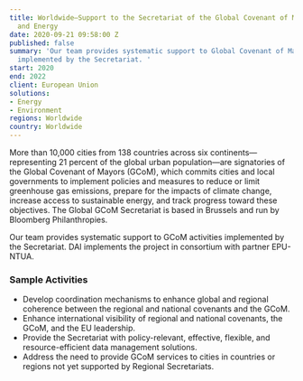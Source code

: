 ```yaml
---
title: Worldwide—Support to the Secretariat of the Global Covenant of Mayors for Climate
  and Energy
date: 2020-09-21 09:58:00 Z
published: false
summary: 'Our team provides systematic support to Global Covenant of Mayors'' activities
  implemented by the Secretariat. '
start: 2020
end: 2022
client: European Union
solutions:
- Energy
- Environment
regions: Worldwide
country: Worldwide
---
```


More than 10,000 cities from 138 countries across six continents—representing 21 percent of the global urban population—are signatories of the Global Covenant of Mayors (GCoM), which commits cities and local governments to implement policies and measures to reduce or limit greenhouse gas emissions, prepare for the impacts of climate change, increase access to sustainable energy, and track progress toward these objectives. The Global GCoM Secretariat is based in Brussels and run by Bloomberg Philanthropies.

Our team provides systematic support to GCoM activities implemented by the Secretariat. DAI implements the project in consortium with partner EPU-NTUA.

### Sample Activities

* Develop coordination mechanisms to enhance global and regional coherence between the regional and national covenants and the GCoM.
* Enhance international visibility of regional and national covenants, the GCoM, and the EU leadership.
* Provide the Secretariat with policy-relevant, effective, flexible, and resource-efficient data management solutions.
* Address the need to provide GCoM services to cities in countries or regions not yet supported by Regional Secretariats.